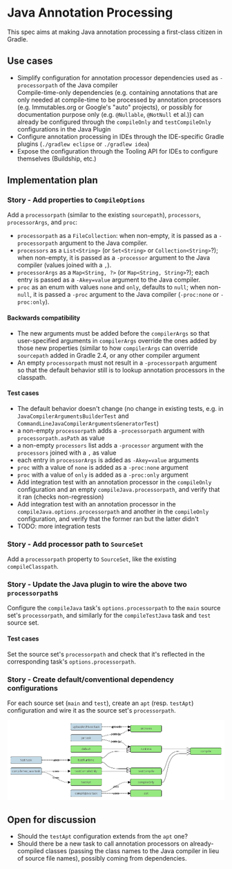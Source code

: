# Java Annotation Processing

This spec aims at making Java annotation processing a first-class citizen in Gradle.

## Use cases

 * Simplify configuration for annotation processor dependencies used as `-processorpath` of the Java compiler  
   Compile-time-only dependencies (e.g. containing annotations that are only needed at compile-time to be processed by annotation processors (e.g. Immutables.org or Google's "auto" projects), or possibly for documentation purpose only (e.g. `@Nullable`, `@NotNull` et al.)) can already be configured through the `compileOnly` and `testCompileOnly` configurations in the Java Plugin
 * Configure annotation processing in IDEs through the IDE-specific Gradle plugins (`./gradlew eclipse` or `./gradlew idea`)
 * Expose the configuration through the Tooling API for IDEs to configure themselves (Buildship, etc.)

## Implementation plan

### Story - Add properties to `CompileOptions`

Add a `processorpath` (similar to the existing `sourcepath`), `processors`, `processorArgs`, and `proc`:

 * `processorpath` as a `FileCollection`: when non-empty, it is passed as a `-processorpath` argument to the Java compiler.
 * `processors` as a `List<String>` (or `Set<String>` or `Collection<String>`?); when non-empty, it is passed as a `-processor` argument to the Java compiler (values joined with a `,`).
 * `processorArgs` as a `Map<String, ?>` (or `Map<String, String>`?); each entry is passed as a `-Akey=value` argument to the Java compiler.
 * `proc` as an enum with values `none` and `only`, defaults to `null`; when non-`null`, it is passed a `-proc` argument to the Java compiler (`-proc:none` or `-proc:only`).

#### Backwards compatibility

 * The new arguments must be added before the `compilerArgs` so that user-specified arguments in `compilerArgs` override the ones added by those new properties (similar to how `compilerArgs` can override `sourcepath` added in Gradle 2.4, or any other compiler argument
 * An empty `processorpath` must not result in a `-processorpath` argument so that the default behavior still is to lookup annotation processors in the classpath.

#### Test cases

 * The default behavior doesn't change (no change in existing tests, e.g. in `JavaCompilerArgumentsBuilderTest` and `CommandLineJavaCompilerArgumentsGeneratorTest`)
 * a non-empty `processorpath` adds a `-processorpath` argument with `processorpath.asPath` as value
 * a non-empty `processors` list adds a `-processor` argument with the `processors` joined with a `,` as value
 * each entry in `processorArgs` is added as `-Akey=value` arguments
 * `proc` with a value of `none` is added as a `-proc:none` argument
 * `proc` with a value of `only` is added as a `-proc:only` argument
 * Add integration test with an annotation processor in the `compileOnly` configuration and an empty `compileJava.processorpath`, and verify that it ran (checks non-regression)
 * Add integration test with an annotation processor in the `compileJava.options.processorpath` and another in the `compileOnly` configuration, and verify that the former ran but the latter didn't
 * TODO: more integration tests

### Story - Add processor path to `SourceSet`

Add a `processorpath` property to `SourceSet`, like the existing `compileClasspath`.

### Story - Update the Java plugin to wire the above two `processorpath`s

Configure the `compileJava` task's `options.processorpath` to the `main` source set's `processorpath`, and similarly for the `compileTestJava` task and `test` source set.

#### Test cases

Set the source set's `processorpath` and check that it's reflected in the corresponding task's `options.processorpath`.

### Story - Create default/conventional dependency configurations

For each source set (`main` and `test`), create an `apt` (resp. `testApt`) configuration and wire it as the source set's `processorpath`.

![Java Plugin Configurations](img/annotation_processing_javaPluginConfigurations.png)

## Open for discussion

 * Should the `testApt` configuration extends from the `apt` one?
 * Should there be a new task to call annotation processors on already-compiled classes (passing the class names to the Java compiler in lieu of source file names), possibly coming from dependencies.

